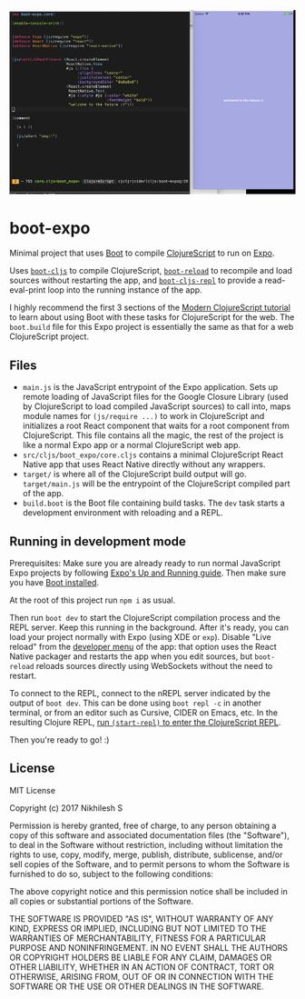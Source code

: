 ![boot-expo](demo.gif "boot-expo")

# boot-expo

Minimal project that uses [Boot](http://boot-clj.com) to
compile [ClojureScript](https://clojurescript.org) to run
on [Expo](https://expo.io).

Uses [`boot-cljs`](https://github.com/boot-clj/boot-cljs) to compile
ClojureScript, [`boot-reload`](https://github.com/adzerk-oss/boot-reload) to
recompile and load sources without restarting the app,
and [`boot-cljs-repl`](https://github.com/adzerk-oss/boot-cljs-repl) to provide
a read-eval-print loop into the running instance of the app.

I highly recommend the first 3 sections of
the [Modern ClojureScript tutorial](https://github.com/magomimmo/modern-cljs) to
learn about using Boot with these tasks for ClojureScript for the web. The
`boot.build` file for this Expo project is essentially the same as that for a
web ClojureScript project.

## Files

- `main.js` is the JavaScript entrypoint of the Expo application. Sets up remote
  loading of JavaScript files for the Google Closure Library (used by
  ClojureScript to load compiled JavaScript sources) to call into, maps module
  names for `(js/require ...)` to work in ClojureScript and initializes a root
  React component that waits for a root component from ClojureScript. This file
  contains all the magic, the rest of the project is like a normal Expo app or a
  normal ClojureScript web app.
- `src/cljs/boot_expo/core.cljs` contains a minimal ClojureScript React Native
  app that uses React Native directly without any wrappers.
- `target/` is where all of the ClojureScript build output will go.
  `target/main.js` will be the entrypoint of the ClojureScript compiled part of
  the app.
- `build.boot` is the Boot file containing build tasks. The `dev` task starts a
  development environment with reloading and a REPL.
  
## Running in development mode

Prerequisites: Make sure you are already ready to run normal JavaScript Expo
projects by
following
[Expo's Up and Running guide](https://docs.expo.io/versions/latest/guides/up-and-running.html).
Then make sure you
have [Boot installed](https://github.com/boot-clj/boot#install).

At the root of this project run `npm i` as usual.

Then run `boot dev` to start the ClojureScript compilation process and the REPL
server. Keep this running in the background. After it's ready, you can load your
project normally with Expo (using XDE or `exp`). Disable "Live reload" from
the
[developer menu](https://docs.expo.io/versions/latest/guides/debugging.html#developer-menu) of
the app: that option uses the React Native packager and restarts the app when
you edit sources, but `boot-reload` reloads sources directly using WebSockets
without the need to restart.

To connect to the REPL, connect to the nREPL server indicated by the output of
`boot dev`. This can be done using `boot repl -c` in another terminal, or from
an editor such as Cursive, CIDER on Emacs, etc. In the resulting Clojure
REPL,
[run `(start-repl)` to enter the ClojureScript REPL](https://github.com/adzerk-oss/boot-cljs-repl#repl).

Then you're ready to go! :)

## License

MIT License

Copyright (c) 2017 Nikhilesh S

Permission is hereby granted, free of charge, to any person obtaining a copy
of this software and associated documentation files (the "Software"), to deal
in the Software without restriction, including without limitation the rights
to use, copy, modify, merge, publish, distribute, sublicense, and/or sell
copies of the Software, and to permit persons to whom the Software is
furnished to do so, subject to the following conditions:

The above copyright notice and this permission notice shall be included in all
copies or substantial portions of the Software.

THE SOFTWARE IS PROVIDED "AS IS", WITHOUT WARRANTY OF ANY KIND, EXPRESS OR
IMPLIED, INCLUDING BUT NOT LIMITED TO THE WARRANTIES OF MERCHANTABILITY,
FITNESS FOR A PARTICULAR PURPOSE AND NONINFRINGEMENT. IN NO EVENT SHALL THE
AUTHORS OR COPYRIGHT HOLDERS BE LIABLE FOR ANY CLAIM, DAMAGES OR OTHER
LIABILITY, WHETHER IN AN ACTION OF CONTRACT, TORT OR OTHERWISE, ARISING FROM,
OUT OF OR IN CONNECTION WITH THE SOFTWARE OR THE USE OR OTHER DEALINGS IN THE
SOFTWARE.
